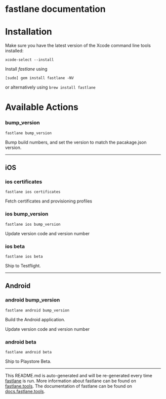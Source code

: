 fastlane documentation
================
# Installation

Make sure you have the latest version of the Xcode command line tools installed:

```
xcode-select --install
```

Install _fastlane_ using
```
[sudo] gem install fastlane -NV
```
or alternatively using `brew install fastlane`

# Available Actions
### bump_version
```
fastlane bump_version
```
Bump build numbers, and set the version to match the pacakage.json version.

----

## iOS
### ios certificates
```
fastlane ios certificates
```
Fetch certificates and provisioning profiles
### ios bump_version
```
fastlane ios bump_version
```
Update version code and version number
### ios beta
```
fastlane ios beta
```
Ship to Testflight.

----

## Android
### android bump_version
```
fastlane android bump_version
```
Build the Android application.

Update version code and version number
### android beta
```
fastlane android beta
```
Ship to Playstore Beta.

----

This README.md is auto-generated and will be re-generated every time [fastlane](https://fastlane.tools) is run.
More information about fastlane can be found on [fastlane.tools](https://fastlane.tools).
The documentation of fastlane can be found on [docs.fastlane.tools](https://docs.fastlane.tools).

